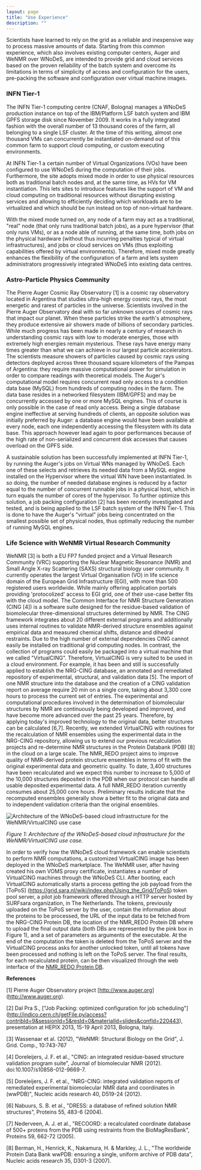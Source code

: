 ```yaml
---
layout: page
title: "Use Experience"
description: ""
---
```


Scientists have learned to rely on the grid as a reliable and inexpensive way to process massive amounts of data.
Starting from this common experience, which also involves existing computer centers, Auger and WeNMR over WNoDeS, are intended to provide grid and cloud services based on the proven reliability of the batch system and overcome its limitations in terms of simplicity of access and configuration for the users, pre-packing the software and configuration over virtual machine images.

### INFN Tier-1
The INFN Tier-1 computing centre (CNAF, Bologna) manages a WNoDeS production instance on top of the IBM/Platform LSF batch system and IBM GPFS storage disk since November 2009.
It works in a fully integrated fashion with the overall number of 13 thousand cores of the farm, all belonging to a single LSF cluster.
At the time of this writing, almost one thousand VMs can concurrently be instantiated on-demand out of this common farm to support cloud computing, or custom executing environments.

At INFN Tier-1 a certain number of Virtual Organizations (VOs) have been configured to use WNoDeS during the computation of their jobs.
Furthermore, the site adopts mixed mode in order to use physical resources both as traditional batch nodes and, at the same time, as HVs for VM instantiation.
This lets sites to introduce features like the support of VM and cloud computing on traditional resources without disrupting existing services and allowing to efficiently deciding which workloads are to be virtualized and which should be run instead on top of non-virtual hardware.

With the mixed mode turned on, any node of a farm may act as a traditional, "real" node (that only runs traditional batch jobs), as a pure hypervisor (that only runs VMs), or as a node able of running, at the same time, both jobs on the physical hardware (without thus incurring penalties typical of virtual infrastructures), and jobs or cloud services on VMs (thus exploiting capabilities offered by virtual environments).
Therefore, mixed mode greatly enhances the flexibility of the configuration of a farm and lets system administrators progressively integrated WNoDeS into existing data centres.



### Astro-Particle Physics Community

The Pierre Auger Cosmic Ray Observatory [1] is a cosmic ray observatory located in Argentina that studies ultra-high energy cosmic rays, the most energetic and rarest of particles in the universe.
Scientists involved in the Pierre Auger Observatory deal with so far unknown sources of cosmic rays that impact our planet.
When these particles strike the earth's atmosphere, they produce extensive air showers made of billions of secondary particles.
While much progress has been made in nearly a century of research in understanding cosmic rays with low to moderate energies, those with extremely high energies remain mysterious.
These rays have energy many times greater than what we can achieve in our largest particle accelerators.
The scientists measure showers of particles caused by cosmic rays using detectors deployed across three thousand square kilometers of the Pampas of Argentina: they require massive computational power for simulation in order to compare readings with theoretical models.
The Auger's computational model requires concurrent read only access to a condition data base (MySQL) from hundreds of computing nodes in the farm.
The data base resides in a networked filesystem (IBM/GPFS) and may be concurrently accessed by one or more MySQL engines.
This of course is only possible in the case of read only access.
Being a single database engine ineffective at serving hundreds of clients, an opposite solution was initially preferred by Auger: a database engine would have been available at every node, each one independently accessing the filesystem with its data base.
This approach however lead again to poor performances because of the high rate of non-serialized and concurrent disk accesses that causes overload on the GPFS side.

A sustainable solution has been successfully implemented at INFN Tier-1, by running the Auger's jobs on Virtual WNs managed by WNoDeS.
Each one of these selects and retrieves its needed data from a MySQL engine installed on the Hypervisor where the virtual WN have been instantiated.
In so doing, the number of needed database engines is reduced by a factor equal to the number of concurrent runnable jobs in a physical host, which in turn equals the number of cores of the hypervisor.
To further optimize this solution, a job packing configuration [2] has been recently investigated and tested, and is being applied to the LSF batch system of the INFN Tier-1.
This is done to have the Auger's "virtual" jobs being concentrated on the smallest possible set of physical nodes, thus optimally reducing the number of running MySQL engines.

### Life Science with WeNMR Virtual Research Community
WeNMR [3] is both a EU FP7 funded project and a Virtual Research Community (VRC) supporting the Nuclear Magnetic Resonance (NMR) and Small Angle X-ray Scattering (SAXS) structural biology user community.
It currently operates the largest Virtual Organisation (VO) in life science domain of the European Grid Infrastructure (EGI), with more than 500 registered users worldwide.
While mainly offering application portals providing 'protocolized' access to EGI grid, one of their use-case better fits with the cloud model.
The Common Interface for NMR Structure Generation (CING [4]) is a software suite designed for the residue-based validation of biomolecular three-dimensional structures determined by NMR.
The CING framework integrates about 20 different external programs and additionally uses internal routines to validate NMR-derived structure ensembles against empirical data and measured chemical shifts, distance and dihedral restraints.
Due to the high number of external dependencies CING cannot easily be installed on traditional grid computing nodes.
In contrast, the collection of programs could easily be packaged into a virtual machine that we called "VirtualCING".
Therefore, VirtualCING is very suited to be used in a cloud environment.
For example, it has been and still is successfully applied to establish the NRG-CING database, an annotated and remediated repository of experimental, structural, and validation data [5].
The import of one NMR structure into the database and the creation of a CING validation report on average require 20 min on a single core, taking about 3,300 core hours to process the current set of entries.
The experimental and computational procedures involved in the determination of biomolecular structures by NMR are continuously being developed and improved, and have become more advanced over the past 25 years.
Therefore, by applying today's improved technology to the original data, better structures can be calculated [6,7].
Recently, we extended VirtualCING with routines for the recalculation of NMR ensembles using the experimental data in the NRG-CING repository, allowing us to extend our previous recalculation projects and re-determine NMR structures in the Protein Databank (PDB) [8] in the cloud on a large scale.
The NMR\_REDO project aims to improve quality of NMR-derived protein structure ensembles in terms of fit with the original experimental data and geometric quality.
To date, 3,400 structures have been recalculated and we expect this number to increase to 5,000 of the 10,000 structures deposited in the PDB when our protocol can handle all usable deposited experimental data.
A full NMR\_REDO iteration currently consumes about 25,000 core hours.
Preliminary results indicate that the recomputed ensembles generally show a better fit to the original data and to independent validation criteria than the original ensembles.

![Architecture of the WNoDeS-based cloud infrastructure for the WeNMR/VirtualCING use case]({{site.baseurl}}/images/architecture_wenmr_virtualcing.jpg  )

_Figure 1: Architecture of the WNoDeS-based cloud infrastructure for the WeNMR/VirtualCING use case._

In order to verify how the WNoDeS cloud framework can enable scientists to perform NMR computations, a customized VirtualCING image has been deployed in the WNoDeS marketplace.
The WeNMR user, after having created his own VOMS proxy certificate, instantiates a number of VirtualCING machines through the WNoDeS CLI.
After booting, each VirtualCING automatically starts a process getting the job payload from the [ToPoS] (https://grid.sara.nl/wiki/index.php/Using_the_Grid/ToPoS) token pool server, a pilot job framework offered through a HTTP server hosted by SURFsara organization, in The Netherlands.
The tokens, previously uploaded on the ToPoS server by the user, contain the information about the proteins to be processed, the URL of the input data to be fetched from the NRG-CING Protein DB, the location of the NMR\_REDO Protein DB where to upload the final output data (both DBs are represented by the pink box in Figure 1), and a set of parameters as arguments of the executable.
At the end of the computation the token is deleted from the ToPoS server and the VirtualCING process asks for another unlocked token, until all tokens have been processed and nothing is left on the ToPoS server. The final results, for each recalculated protein, can be then visualized through the web interface of the [NMR\_REDO Protein DB](https://nmr.le.ac.uk).

**References**

[1] Pierre Auger Observatory project [http://www.auger.org] (http://www.auger.org).

[2] Dal Pra S., ["Job Packing: optimized configuration for job scheduling"] (http://indico.cern.ch/getFile.py/access?contribId=9&sessionId=5&resId=0&materialId=slides&confId=220443), presentation at HEPIX 2013, 15-19 April 2013, Bologna, Italy.

[3] Wassenaar et al. (2012), "WeNMR: Structural Biology on the Grid", J. Grid. Comp., 10:743-767

[4] Doreleijers, J. F. et al., "CING: an integrated residue-based structure validation program suite", Journal of biomolecular NMR (2012). doi:10.1007/s10858-012-9669-7.

[5] Doreleijers, J. F. et al., "NRG-CING: integrated validation reports of remediated experimental biomolecular NMR data and coordinates in (wwPDB)", Nucleic acids research 40, D519-24 (2012).

[6] Nabuurs, S. B. et al., "DRESS: a database of refined solution NMR structures", Proteins 55, 483-6 (2004).

[7] Nederveen, A. J. et al., "RECOORD: a recalculated coordinate database of 500+ proteins from the PDB using restraints from the BioMagResBank", Proteins 59, 662-72 (2005).

[8] Berman, H., Henrick, K., Nakamura, H. & Markley, J. L., "The worldwide Protein Data Bank wwPDB: ensuring a single, uniform archive of PDB data", Nucleic acids research 35, D301-3 (2007).
